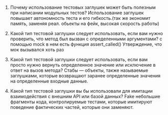 1. Почему использование тестовых заглушек может быть полезным при написании модульных тестов?
Использование заглушек повышает автономность теста и его гибкость.(так же экономит память, заменяя реал. обьекты на фейк, высокая скорость работы)

2. Какой тип тестовой заглушки следует использовать, если вам нужно проверить, что метод был вызван с определенными аргументами?
с помощью mock в нем есть функция assert_called() Утверждение, что мок вызывался хоть раз

3. Какой тип тестовой заглушки следует использовать, если вам просто нужно вернуть определенное значение или исключение в ответ на вызов метода?
Стабы — объекты, также называемые заглушками, которые возвращают заранее определенные значения на определенные входные данные.

4. Какой тип тестовой заглушки вы бы использовали для имитации взаимодействия с внешним API или базой данных?
Fake небольшие фрагменты кода, контролируемые тестами, которые имитируют поведение фактических частей, которые они заменяют.
